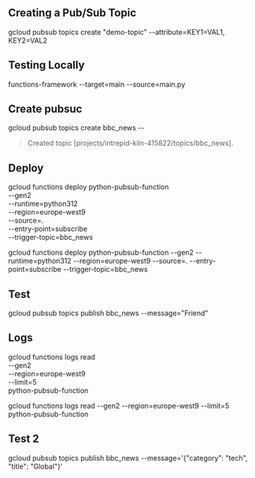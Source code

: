 ## Creating a Pub/Sub Topic

gcloud pubsub topics create "demo-topic" --attribute=KEY1=VAL1, KEY2=VAL2

## Testing Locally

functions-framework --target=main --source=main.py

## Create pubsuc

gcloud pubsub topics create bbc_news --

> Created topic [projects/intrepid-kiln-415822/topics/bbc_news].

## Deploy

gcloud functions deploy python-pubsub-function \
--gen2 \
--runtime=python312 \
--region=europe-west9 \
--source=. \
--entry-point=subscribe \
--trigger-topic=bbc_news

gcloud functions deploy python-pubsub-function --gen2 --runtime=python312 --region=europe-west9 --source=. --entry-point=subscribe --trigger-topic=bbc_news

## Test

gcloud pubsub topics publish bbc_news --message="Friend"

## Logs

gcloud functions logs read \
 --gen2 \
 --region=europe-west9 \
 --limit=5 \
 python-pubsub-function

gcloud functions logs read --gen2 --region=europe-west9 --limit=5 python-pubsub-function

## Test 2

gcloud pubsub topics publish bbc_news --message='{"category": "tech", "title": "Global"}'
